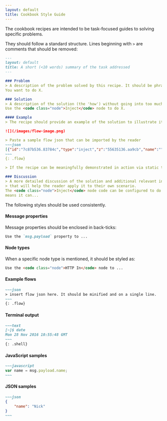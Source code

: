 ```yaml
---
layout: default
title: Cookbook Style Guide
---
```


The cookbook recipes are intended to be task-focused guides to solving specific
problems.

They should follow a standard structure. Lines beginning with `>` are comments
that should be removed:

~~~~~markdown
---
layout: default
title: A short (<10 words) summary of the task addressed
---

### Problem
> A description of the problem solved by this recipe. It should be phrased as:
You want to do X.

### Solution
> A description of the solution (the 'how') without going into too much detail (the 'why').
Use the <code class="node">Inject</code> node to do X.

#### Example
> The recipe should provide an example of the solution to illustrate it in action.

![](/images/flow-image.png)

> Paste a sample flow json that can be imported by the reader
~~~json
[{"id":"7c87b536.83784c","type":"inject","z":"55635136.aa9cb","name":"","topic":"","payload":"","payloadType":"date","repeat":"","crontab":"","once":false,"x":100,"y":80,"wires":[["7de918a6.8216e8"]]}]
~~~
{: .flow}

> If the recipe can be meaningfully demonstrated in action via static text, add it here.

### Discussion
> A more detailed discussion of the solution and additional relevant information
> that will help the reader apply it to their own scenario.
The <code class="node">Inject</code> node code can be configured to do X. This
means it can...

~~~~~

The following styles should be used consistently.

#### Message properties

Message properties should be enclosed in back-ticks:

~~~~~markdown
Use the `msg.payload` property to ...
~~~~~

#### Node types

When a specific node type is mentioned, it should be styled as:

~~~~~markdown
Use the <code class="node">HTTP In</code> node to ...
~~~~~

#### Example flows

~~~~~markdown
~~~json
> insert flow json here. It should be minified and on a single line.
~~~
{: .flow}
~~~~~

#### Terminal output

~~~~~markdown
~~~text
[~]$ date
Mon 28 Nov 2016 10:55:48 GMT
~~~
{: .shell}
~~~~~

#### JavaScript samples

~~~~~markdown
~~~javascript
var name = msg.payload.name;
~~~
~~~~~

#### JSON samples

~~~~~markdown
~~~json
{
    "name": "Nick"
}
~~~
~~~~~
